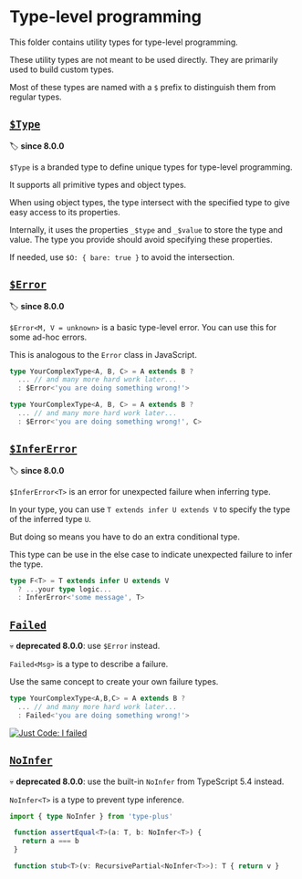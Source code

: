 # Type-level programming

This folder contains utility types for type-level programming.

These utility types are not meant to be used directly.
They are primarily used to build custom types.

Most of these types are named with a `$` prefix to distinguish them from regular types.

## [`$Type`](./$type.ts)

🏷️ **since 8.0.0**

`$Type` is a branded type to define unique types for type-level programming.

It supports all primitive types and object types.

When using object types, the type intersect with the specified type to give easy access to its properties.

Internally, it uses the properties `_$type` and `_$value` to store the type and value.
The type you provide should avoid specifying these properties.

If needed, use `$O: { bare: true }` to avoid the intersection.

## [`$Error`](./error.ts)

🏷️ **since 8.0.0**

`$Error<M, V = unknown>` is a basic type-level error.
You can use this for some ad-hoc errors.

This is analogous to the `Error` class in JavaScript.

```ts
type YourComplexType<A, B, C> = A extends B ?
  ... // and many more hard work later...
  : $Error<'you are doing something wrong!'>

type YourComplexType<A, B, C> = A extends B ?
  ... // and many more hard work later...
  : $Error<'you are doing something wrong!', C>
```

## [`$InferError`](./infer_error.ts)

🏷️ **since 8.0.0**

`$InferError<T>` is an error for unexpected failure when inferring type.

In your type,
you can use `T extends infer U extends V` to specify the type of the inferred type `U`.

But doing so means you have to do an extra conditional type.

This type can be use in the else case to indicate unexpected failure to infer the type.

```ts
type F<T> = T extends infer U extends V
  ? ...your type logic...
  : InferError<'some message', T>
```

## [`Failed`](./failed.ts)

💀 **deprecated 8.0.0**: use `$Error` instead.

`Failed<Msg>` is a type to describe a failure.

Use the same concept to create your own failure types.

```ts
type YourComplexType<A,B,C> = A extends B ?
  ... // and many more hard work later...
  : Failed<'you are doing something wrong!'>
```

[![Just Code: I failed][failed-type]][failed-type-url]

## [`NoInfer`](./utils/no_infer.ts)

💀 **deprecated 8.0.0**: use the built-in `NoInfer` from TypeScript 5.4 instead.

`NoInfer<T>` is a type to prevent type inference.

```ts
import { type NoInfer } from 'type-plus'

 function assertEqual<T>(a: T, b: NoInfer<T>) {
   return a === b
 }

 function stub<T>(v: RecursivePartial<NoInfer<T>>): T { return v }
```

[failed-type]: https://img.youtube.com/vi/3pEXVe6KJO4/0.jpg
[failed-type-url]: https://www.youtube.com/live/3pEXVe6KJO4
